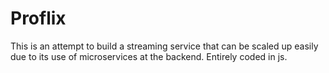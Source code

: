 # Proflix 
This is an attempt to build a streaming service that can be scaled up easily due to its use of microservices at the backend. Entirely coded in js.